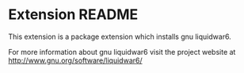 # Extension README

This extension is a package extension which installs gnu liquidwar6.

For more information about gnu liquidwar6 visit the project website at
http://www.gnu.org/software/liquidwar6/

